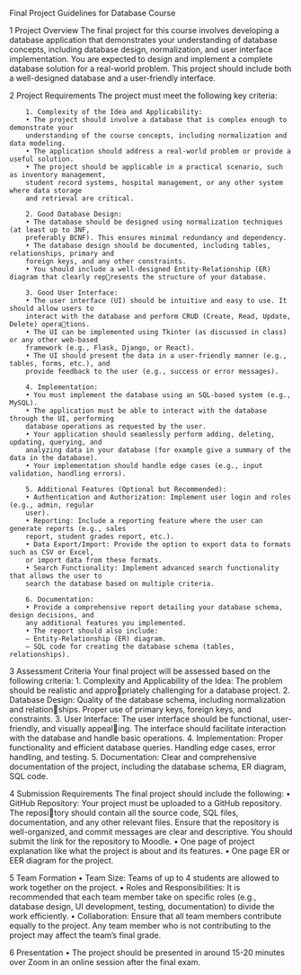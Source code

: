 Final Project Guidelines for Database Course

1 Project Overview
The final project for this course involves developing a database application that demonstrates your
understanding of database concepts, including database design, normalization, and user interface
implementation. You are expected to design and implement a complete database solution for a
real-world problem. This project should include both a well-designed database and a user-friendly
interface.

2 Project Requirements
The project must meet the following key criteria:

        1. Complexity of the Idea and Applicability:
        • The project should involve a database that is complex enough to demonstrate your
        understanding of the course concepts, including normalization and data modeling.
        • The application should address a real-world problem or provide a useful solution.
        • The project should be applicable in a practical scenario, such as inventory management,
        student record systems, hospital management, or any other system where data storage
        and retrieval are critical.
        
        2. Good Database Design:
        • The database should be designed using normalization techniques (at least up to 3NF,
        preferably BCNF). This ensures minimal redundancy and dependency.
        • The database design should be documented, including tables, relationships, primary and
        foreign keys, and any other constraints.
        • You should include a well-designed Entity-Relationship (ER) diagram that clearly represents the structure of your database.
        
        3. Good User Interface:
        • The user interface (UI) should be intuitive and easy to use. It should allow users to
        interact with the database and perform CRUD (Create, Read, Update, Delete) operations.
        • The UI can be implemented using Tkinter (as discussed in class) or any other web-based
        framework (e.g., Flask, Django, or React).
        • The UI should present the data in a user-friendly manner (e.g., tables, forms, etc.), and
        provide feedback to the user (e.g., success or error messages).
      
        4. Implementation:
        • You must implement the database using an SQL-based system (e.g., MySQL).
        • The application must be able to interact with the database through the UI, performing
        database operations as requested by the user.
        • Your application should seamlessly perform adding, deleting, updating, querying, and
        analyzing data in your database (for example give a summary of the data in the database).
        • Your implementation should handle edge cases (e.g., input validation, handling errors).
        
        5. Additional Features (Optional but Recommended):
        • Authentication and Authorization: Implement user login and roles (e.g., admin, regular
        user).
        • Reporting: Include a reporting feature where the user can generate reports (e.g., sales
        report, student grades report, etc.).
        • Data Export/Import: Provide the option to export data to formats such as CSV or Excel,
        or import data from these formats.
        • Search Functionality: Implement advanced search functionality that allows the user to
        search the database based on multiple criteria.
        
        6. Documentation:
        • Provide a comprehensive report detailing your database schema, design decisions, and
        any additional features you implemented.
        • The report should also include:
        – Entity-Relationship (ER) diagram.
        – SQL code for creating the database schema (tables, relationships).
        
3 Assessment Criteria
Your final project will be assessed based on the following criteria:
      1. Complexity and Applicability of the Idea: The problem should be realistic and appropriately challenging for a database project.
      2. Database Design: Quality of the database schema, including normalization and relationships. Proper use of primary keys, foreign keys, and constraints.
      3. User Interface: The user interface should be functional, user-friendly, and visually appealing. The interface should facilitate interaction with the database and handle basic operations.
      4. Implementation: Proper functionality and efficient database queries. Handling edge cases,
      error handling, and testing.
      5. Documentation: Clear and comprehensive documentation of the project, including the
      database schema, ER diagram, SQL code.

4 Submission Requirements
The final project should include the following:
• GitHub Repository: Your project must be uploaded to a GitHub repository. The repository should contain all the source code, SQL files, documentation, and any other relevant files.
Ensure that the repository is well-organized, and commit messages are clear and descriptive.
You should submit the link for the repository to Moodle.
• One page of project explanation like what the project is about and its features.
• One page ER or EER diagram for the project.

5 Team Formation
• Team Size: Teams of up to 4 students are allowed to work together on the project.
• Roles and Responsibilities: It is recommended that each team member take on specific
roles (e.g., database design, UI development, testing, documentation) to divide the work
efficiently.
• Collaboration: Ensure that all team members contribute equally to the project. Any team
member who is not contributing to the project may affect the team’s final grade.

6 Presentation
• The project should be presented in around 15-20 minutes over Zoom in an online session after
the final exam.
